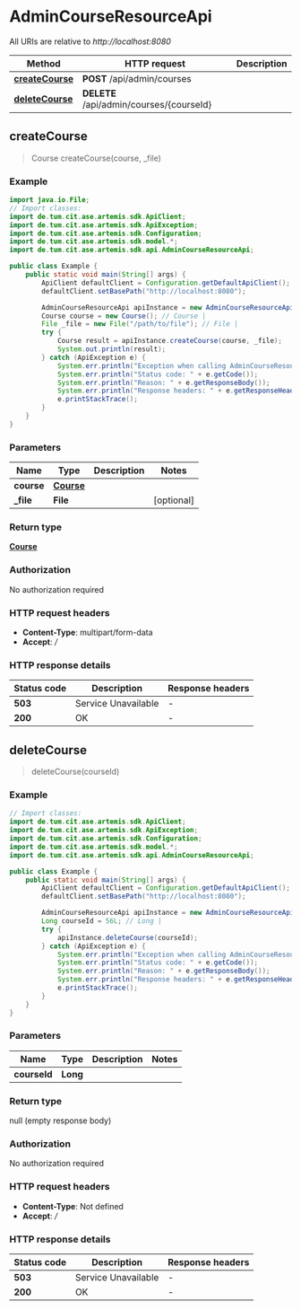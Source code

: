 # AdminCourseResourceApi

All URIs are relative to *http://localhost:8080*

| Method | HTTP request | Description |
|------------- | ------------- | -------------|
| [**createCourse**](AdminCourseResourceApi.md#createCourse) | **POST** /api/admin/courses |  |
| [**deleteCourse**](AdminCourseResourceApi.md#deleteCourse) | **DELETE** /api/admin/courses/{courseId} |  |



## createCourse

> Course createCourse(course, _file)



### Example

```java
import java.io.File;
// Import classes:
import de.tum.cit.ase.artemis.sdk.ApiClient;
import de.tum.cit.ase.artemis.sdk.ApiException;
import de.tum.cit.ase.artemis.sdk.Configuration;
import de.tum.cit.ase.artemis.sdk.model.*;
import de.tum.cit.ase.artemis.sdk.api.AdminCourseResourceApi;

public class Example {
    public static void main(String[] args) {
        ApiClient defaultClient = Configuration.getDefaultApiClient();
        defaultClient.setBasePath("http://localhost:8080");

        AdminCourseResourceApi apiInstance = new AdminCourseResourceApi(defaultClient);
        Course course = new Course(); // Course | 
        File _file = new File("/path/to/file"); // File | 
        try {
            Course result = apiInstance.createCourse(course, _file);
            System.out.println(result);
        } catch (ApiException e) {
            System.err.println("Exception when calling AdminCourseResourceApi#createCourse");
            System.err.println("Status code: " + e.getCode());
            System.err.println("Reason: " + e.getResponseBody());
            System.err.println("Response headers: " + e.getResponseHeaders());
            e.printStackTrace();
        }
    }
}
```

### Parameters


| Name | Type | Description  | Notes |
|------------- | ------------- | ------------- | -------------|
| **course** | [**Course**](Course.md)|  | |
| **_file** | **File**|  | [optional] |

### Return type

[**Course**](Course.md)

### Authorization

No authorization required

### HTTP request headers

- **Content-Type**: multipart/form-data
- **Accept**: */*

### HTTP response details
| Status code | Description | Response headers |
|-------------|-------------|------------------|
| **503** | Service Unavailable |  -  |
| **200** | OK |  -  |


## deleteCourse

> deleteCourse(courseId)



### Example

```java
// Import classes:
import de.tum.cit.ase.artemis.sdk.ApiClient;
import de.tum.cit.ase.artemis.sdk.ApiException;
import de.tum.cit.ase.artemis.sdk.Configuration;
import de.tum.cit.ase.artemis.sdk.model.*;
import de.tum.cit.ase.artemis.sdk.api.AdminCourseResourceApi;

public class Example {
    public static void main(String[] args) {
        ApiClient defaultClient = Configuration.getDefaultApiClient();
        defaultClient.setBasePath("http://localhost:8080");

        AdminCourseResourceApi apiInstance = new AdminCourseResourceApi(defaultClient);
        Long courseId = 56L; // Long | 
        try {
            apiInstance.deleteCourse(courseId);
        } catch (ApiException e) {
            System.err.println("Exception when calling AdminCourseResourceApi#deleteCourse");
            System.err.println("Status code: " + e.getCode());
            System.err.println("Reason: " + e.getResponseBody());
            System.err.println("Response headers: " + e.getResponseHeaders());
            e.printStackTrace();
        }
    }
}
```

### Parameters


| Name | Type | Description  | Notes |
|------------- | ------------- | ------------- | -------------|
| **courseId** | **Long**|  | |

### Return type

null (empty response body)

### Authorization

No authorization required

### HTTP request headers

- **Content-Type**: Not defined
- **Accept**: */*

### HTTP response details
| Status code | Description | Response headers |
|-------------|-------------|------------------|
| **503** | Service Unavailable |  -  |
| **200** | OK |  -  |

